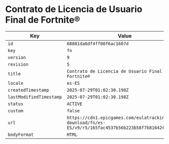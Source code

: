 # Contrato de Licencia de Usuario Final de Fortnite®

| Key | Value |
| --- | ----- |
| `id` | `68881da6df4ff00f6ac1607d` |
| `key` | `fn` |
| `version` | `9` |
| `revision` | `5` |
| `title` | `Contrato de Licencia de Usuario Final de Fortnite®` |
| `locale` | `es-ES` |
| `createdTimestamp` | `2025-07-29T01:02:30.198Z` |
| `lastModifiedTimestamp` | `2025-07-29T01:02:30.198Z` |
| `status` | `ACTIVE` |
| `custom` | `false` |
| `url` | `https://cdn1.epicgames.com/eulatracking-download/fn/es-ES/v9/r5/165fac4537b56b223b58f7b8164241ac.pdf` |
| `bodyFormat` | `HTML` |
